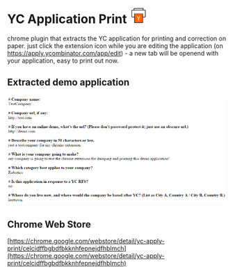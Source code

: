 # YC Application Print <img src="/app/icon.png" alt="alt text" width="40px">
chrome plugin that extracts the YC application for printing and correction on paper.
just click the extension icon while you are editing the application (on https://apply.ycombinator.com/app/edit) - a new tab will be openend with your application, easy to print out now.


## Extracted demo application
![extracted demo application](demo.png?raw=true "extracted demo application")

## Chrome Web Store 
[https://chrome.google.com/webstore/detail/yc-apply-print/celcidffbgbdfbkknhfepnejdfhblmch](https://chrome.google.com/webstore/detail/yc-apply-print/celcidffbgbdfbkknhfepnejdfhblmch)

 
